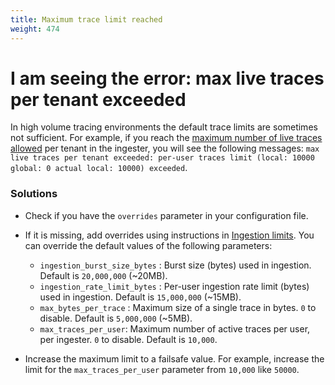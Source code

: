 ```yaml
---
title: Maximum trace limit reached
weight: 474
---
```


# I am seeing the error: max live traces per tenant exceeded
In high volume tracing environments the default trace limits are sometimes not sufficient. For example, if you reach the [maximum number of live traces allowed](https://github.com/grafana/tempo/blob/626efef93cacb0e5044548bbbeb0be72b759f7c2/modules/overrides/limits.go#L32) per tenant in the ingester, you will see the following messages:
`max live traces per tenant exceeded: per-user traces limit (local: 10000 global: 0 actual local: 10000) exceeded`.

### Solutions

- Check if you have the `overrides` parameter in your configuration file.
- If it is missing, add overrides using instructions in [Ingestion limits](../../configuration/ingestion-limit). You can override the default values of the following parameters:

   - `ingestion_burst_size_bytes` : Burst size (bytes) used in ingestion. Default is `20,000,000` (~20MB).
   - `ingestion_rate_limit_bytes` : Per-user ingestion rate limit (bytes) used in ingestion. Default is `15,000,000` (~15MB).
   - `max_bytes_per_trace` : Maximum size of a single trace in bytes.  `0` to disable. Default is `5,000,000` (~5MB).
   - `max_traces_per_user`: Maximum number of active traces per user, per ingester. `0` to disable. Default is `10,000`.
- Increase the maximum limit to a failsafe value. For example, increase the limit for the `max_traces_per_user` parameter from `10,000` like `50000`.
